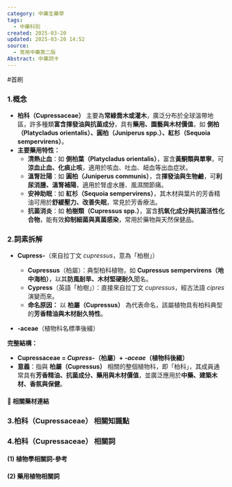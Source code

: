 ```yaml
---
category: 中藥生藥學
tags:
  - 中藥科別
created: 2025-03-20
updated: 2025-03-20 14:52
source:
  - 常用中藥第二版
Abstract: 中藥詞卡
---
```

#首刷
### 1.概念
- **柏科（Cupressaceae）** 主要為**常綠喬木或灌木**，廣泛分布於全球溫帶地區，許多種類**富含揮發油與抗菌成分**，具有**藥用、園藝與木材價值**，如 **側柏（Platycladus orientalis）、圓柏（Juniperus spp.）、紅杉（Sequoia sempervirens）**。  
- **主要藥用特性：**  
  - **清熱止血**：如 **側柏葉（Platycladus orientalis）**，富含**黃酮類與單寧**，可**涼血止血、化痰止咳**，適用於咳血、吐血、衄血等出血症狀。  
  - **溫腎壯陽**：如 **圓柏（Juniperus communis）**，含**揮發油與生物鹼**，可**利尿消腫、溫腎補陽**，適用於腎虛水腫、風濕關節痛。  
  - **安神助眠**：如 **紅杉（Sequoia sempervirens）**，其木材與葉片的芳香精油可用於**舒緩壓力、改善失眠**，常見於芳香療法。  
  - **抗菌消炎**：如 **柏樹類（Cupressus spp.）**，富含**抗氧化成分與抗菌活性化合物**，能有效**抑制細菌與真菌感染**，常用於藥物與天然保健品。  

### 2.詞素拆解
- **Cupress-**（來自拉丁文 *cupressus*，意為「柏樹」）  
  - **Cupressus**（柏屬）：典型柏科植物，如 **Cupressus sempervirens（地中海柏）**，以其**防風耐旱、木材堅硬耐久**聞名。  
  - **Cypress**（英語「柏樹」）：直接來自拉丁文 *cupressus*，經古法語 *cipres* 演變而來。  
  - **命名原因：** 以 **柏屬（Cupressus）** 為代表命名，該屬植物具有柏科典型的**芳香精油與木材耐久特性**。  

- **-aceae**（植物科名標準後綴）  

**完整結構：**
- **Cupressaceae = *Cupress-*（柏屬）+ *-aceae*（植物科後綴）**  
- **意義**：指與 **柏屬（Cupressus）** 相關的整個植物科，即「柏科」，其成員通常具有**芳香精油、抗菌成分、藥用與木材價值**，並廣泛應用於**中藥、建築木材、香氛與保健**。  

#### 📌 相關藥材連結



### 3.柏科（Cupressaceae） 相關知識點



### 4.柏科（Cupressaceae） 相關詞
#### (1) 植物學相關詞-參考




#### (2) 藥用植物相關詞

